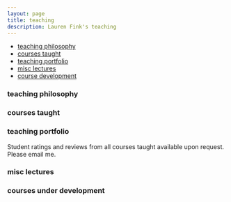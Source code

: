 ```yaml
---
layout: page
title: teaching
description: Lauren Fink's teaching
---
```


<div class="navbar">
    <div class="navbar-inner">
        <ul class="nav">
            <li><a href="#philosophy">teaching philosophy</a></li>
            <li><a href="#current">courses taught</a></li>
            <li><a href="#portfolio">teaching portfolio</a></li>
            <li><a href="#misc">misc lectures</a></li>
            <li><a href="#dev">course development</a></li>
        </ul>
    </div>
</div>


### <a name="philosophy"></a>teaching philosophy

### <a name="current"></a>courses taught

### <a name="portfolio"></a>teaching portfolio
Student ratings and reviews from all courses taught available upon request. Please email me. 

### <a name="misc"></a>misc lectures

### <a name="dev"></a>courses under development
